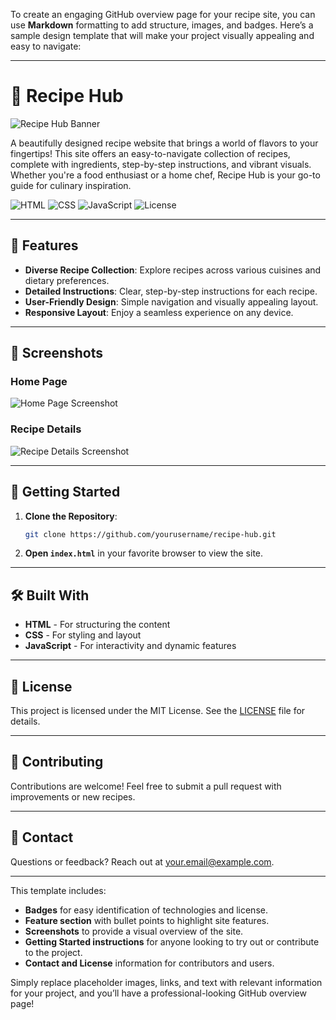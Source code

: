To create an engaging GitHub overview page for your recipe site, you can use **Markdown** formatting to add structure, images, and badges. Here’s a sample design template that will make your project visually appealing and easy to navigate:

---

# 🍲 Recipe Hub

![Recipe Hub Banner](https://via.placeholder.com/800x300.png?text=Recipe+Hub) <!-- Replace with your banner image URL -->

A beautifully designed recipe website that brings a world of flavors to your fingertips! This site offers an easy-to-navigate collection of recipes, complete with ingredients, step-by-step instructions, and vibrant visuals. Whether you're a food enthusiast or a home chef, Recipe Hub is your go-to guide for culinary inspiration. 

![HTML](https://img.shields.io/badge/HTML-5-orange) ![CSS](https://img.shields.io/badge/CSS-3-blue) ![JavaScript](https://img.shields.io/badge/JavaScript-ES6-yellow) ![License](https://img.shields.io/badge/License-MIT-green)

---

## 🌟 Features

- **Diverse Recipe Collection**: Explore recipes across various cuisines and dietary preferences.
- **Detailed Instructions**: Clear, step-by-step instructions for each recipe.
- **User-Friendly Design**: Simple navigation and visually appealing layout.
- **Responsive Layout**: Enjoy a seamless experience on any device.

---

## 📸 Screenshots

### Home Page
![Home Page Screenshot](https://via.placeholder.com/400x200.png?text=Home+Page) <!-- Replace with screenshot URLs -->

### Recipe Details
![Recipe Details Screenshot](https://via.placeholder.com/400x200.png?text=Recipe+Details)

---

## 🚀 Getting Started

1. **Clone the Repository**:
   ```bash
   git clone https://github.com/yourusername/recipe-hub.git
   ```

2. **Open `index.html`** in your favorite browser to view the site.

---

## 🛠️ Built With

- **HTML** - For structuring the content
- **CSS** - For styling and layout
- **JavaScript** - For interactivity and dynamic features

---

## 📄 License

This project is licensed under the MIT License. See the [LICENSE](LICENSE) file for details.

---

## 🙌 Contributing

Contributions are welcome! Feel free to submit a pull request with improvements or new recipes.

---

## 💬 Contact

Questions or feedback? Reach out at [your.email@example.com](mailto:your.email@example.com).

---

This template includes:
- **Badges** for easy identification of technologies and license.
- **Feature section** with bullet points to highlight site features.
- **Screenshots** to provide a visual overview of the site.
- **Getting Started instructions** for anyone looking to try out or contribute to the project.
- **Contact and License** information for contributors and users.

Simply replace placeholder images, links, and text with relevant information for your project, and you’ll have a professional-looking GitHub overview page!
